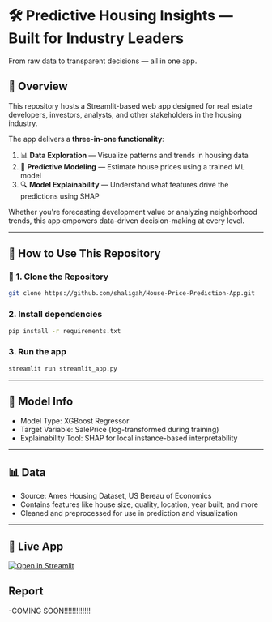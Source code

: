 # 🛠️ Predictive Housing Insights — Built for Industry Leaders
From raw data to transparent decisions — all in one app.

## 🧭 Overview

This repository hosts a Streamlit-based web app designed for real estate developers, investors, analysts, and other stakeholders in the housing industry.

The app delivers a **three-in-one functionality**:

1. 📊 **Data Exploration** — Visualize patterns and trends in housing data  
2. 🧠 **Predictive Modeling** — Estimate house prices using a trained ML model  
3. 🔍 **Model Explainability** — Understand what features drive the predictions using SHAP

Whether you're forecasting development value or analyzing neighborhood trends, this app empowers data-driven decision-making at every level.

---
## 🚀 How to Use This Repository

### 🔧 1. Clone the Repository

```bash
git clone https://github.com/shaligah/House-Price-Prediction-App.git
```
### 2. Install dependencies
```bash
pip install -r requirements.txt
```
### 3. Run the app
```bash
streamlit run streamlit_app.py
```
---
## 🧠 Model Info
- Model Type: XGBoost Regressor
- Target Variable: SalePrice (log-transformed during training)
- Explainability Tool: SHAP for local instance-based interpretability

---
## 📊 Data
- Source: Ames Housing Dataset, US Bereau of Economics
- Contains features like house size, quality, location, year built, and more
- Cleaned and preprocessed for use in prediction and visualization

---
## 🔗 Live App
[![Open in Streamlit](https://static.streamlit.io/badges/streamlit_badge_black_white.svg)](https://appapppy-4wxlqsvv4yappmatfkrwgqu.streamlit.app/)

## Report
-COMING SOON!!!!!!!!!!!!!
